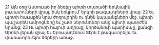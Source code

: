 21 Այն օրը Աստուած իր ձեռքը պիտի տարածի երկնային լուսատուների վրայ, իսկ երկրում՝ երկրի թագաւորների վրայ: 22 Եւ պիտի հաւաքեն նրա ժողովրդին ու դնեն կապանքների մէջ, պիտի պաշարեն ամրոցները եւ շատ սերունդներ անց պիտի պատժեն նրանց:
23 Ու պիտի հալուի աղիւսը,
կործանուի պարիսպը,
քանզի Սիոնի լերան վրայ եւ Երուսաղէմում
Տէրն է թագաւորելու եւ փառաւորուելու ծերերի առաջ:

